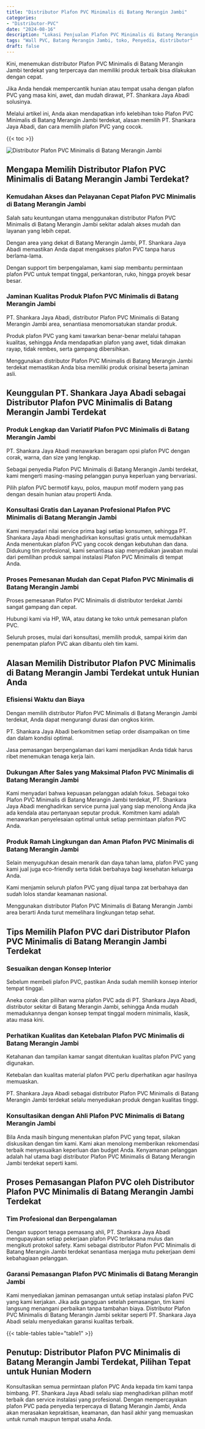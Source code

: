 ```yaml
---
title: "Distributor Plafon PVC Minimalis di Batang Merangin Jambi"
categories: 
- "Distributor-PVC"
date: "2024-08-16"
description: "Lokasi Penjualan Plafon PVC Minimalis di Batang Merangin Jambi untuk hunian, office, serta ritel. Material terbaik, pilihan motif, warna elegan, beserta jasa pemasangan ditangani oleh tenaga ahli ahli dan garansi resmi!|Jasa penyediaan Plafon PVC Minimalis di Batang Merangin Jambi bagi keperluan rumah, perkantoran, maupun toko, beserta material unggulan dan pemasangan oleh tim berpengalaman dan garansi resmi.|Alternatif Plafon PVC Minimalis di Batang Merangin Jambi yang terbukti untuk hunian, perkantoran, dan ritel, bersama produk terbaik dan penempatan ditangani oleh tim profesional serta kepastian resmi.|Distribusi Plafon PVC Minimalis di Batang Merangin Jambi untuk hunian, office, dan toko, beserta panel unggulan dan pemasangan ditangani oleh tenaga ahli berpengalaman, dilengkapi beserta garansi resmi.}"
tags: "Wall PVC, Batang Merangin Jambi, toko, Penyedia, distributor"
draft: false
---
```


Kini, menemukan distributor Plafon PVC Minimalis di Batang Merangin Jambi terdekat yang terpercaya dan memiliki produk terbaik bisa dilakukan dengan cepat.

Jika Anda hendak mempercantik hunian atau tempat usaha dengan plafon PVC yang masa kini, awet, dan mudah dirawat, PT. Shankara Jaya Abadi solusinya.

Melalui artikel ini, Anda akan mendapatkan info kelebihan toko Plafon PVC Minimalis di Batang Merangin Jambi terdekat, alasan memilih PT. Shankara Jaya Abadi, dan cara memilih plafon PVC yang cocok.

{{< toc >}}

![Distributor Plafon PVC Minimalis di Batang Merangin Jambi](/images/Distributor-PVC/Distributor-Plafon-PVC-Minimalis-di-Batang-Merangin-Jambi.png)


## Mengapa Memilih Distributor Plafon PVC Minimalis di Batang Merangin Jambi Terdekat?

### Kemudahan Akses dan Pelayanan Cepat Plafon PVC Minimalis di Batang Merangin Jambi

Salah satu keuntungan utama menggunakan distributor Plafon PVC Minimalis di Batang Merangin Jambi sekitar adalah akses mudah dan layanan yang lebih cepat.

Dengan area yang dekat di Batang Merangin Jambi, PT. Shankara Jaya Abadi memastikan Anda dapat mengakses plafon PVC tanpa harus berlama-lama.

Dengan support tim berpengalaman, kami siap membantu permintaan plafon PVC untuk tempat tinggal, perkantoran, ruko, hingga proyek besar besar.

### Jaminan Kualitas Produk Plafon PVC Minimalis di Batang Merangin Jambi

PT. Shankara Jaya Abadi, distributor Plafon PVC Minimalis di Batang Merangin Jambi area, senantiasa menomorsatukan standar produk.

Produk plafon PVC yang kami tawarkan benar-benar melalui tahapan kualitas, sehingga Anda mendapatkan plafon yang awet, tidak dimakan rayap, tidak rembes, serta gampang dibersihkan.

Menggunakan distributor Plafon PVC Minimalis di Batang Merangin Jambi terdekat memastikan Anda bisa memiliki produk orisinal beserta jaminan asli.

## Keunggulan PT. Shankara Jaya Abadi sebagai Distributor Plafon PVC Minimalis di Batang Merangin Jambi Terdekat

### Produk Lengkap dan Variatif Plafon PVC Minimalis di Batang Merangin Jambi

PT. Shankara Jaya Abadi menawarkan beragam opsi plafon PVC dengan corak, warna, dan size yang lengkap.

Sebagai penyedia Plafon PVC Minimalis di Batang Merangin Jambi terdekat, kami mengerti masing-masing pelanggan punya keperluan yang bervariasi.

Pilih plafon PVC bermotif kayu, polos, maupun motif modern yang pas dengan desain hunian atau properti Anda.

### Konsultasi Gratis dan Layanan Profesional Plafon PVC Minimalis di Batang Merangin Jambi

Kami menyadari nilai service prima bagi setiap konsumen, sehingga PT. Shankara Jaya Abadi menghadirkan konsultasi gratis untuk memudahkan Anda menentukan plafon PVC yang cocok dengan kebutuhan dan dana. Didukung tim profesional, kami senantiasa siap menyediakan jawaban mulai dari pemilihan produk sampai instalasi Plafon PVC Minimalis di tempat Anda.

### Proses Pemesanan Mudah dan Cepat Plafon PVC Minimalis di Batang Merangin Jambi

Proses pemesanan Plafon PVC Minimalis di distributor terdekat Jambi sangat gampang dan cepat.

Hubungi kami via HP, WA, atau datang ke toko untuk pemesanan plafon PVC.

Seluruh proses, mulai dari konsultasi, memilih produk, sampai kirim dan penempatan plafon PVC akan dibantu oleh tim kami.

## Alasan Memilih Distributor Plafon PVC Minimalis di Batang Merangin Jambi Terdekat untuk Hunian Anda

### Efisiensi Waktu dan Biaya

Dengan memilih distributor Plafon PVC Minimalis di Batang Merangin Jambi terdekat, Anda dapat mengurangi durasi dan ongkos kirim.

PT. Shankara Jaya Abadi berkomitmen setiap order disampaikan on time dan dalam kondisi optimal.

Jasa pemasangan berpengalaman dari kami menjadikan Anda tidak harus ribet menemukan tenaga kerja lain.

### Dukungan After Sales yang Maksimal Plafon PVC Minimalis di Batang Merangin Jambi

Kami menyadari bahwa kepuasan pelanggan adalah fokus. Sebagai toko Plafon PVC Minimalis di Batang Merangin Jambi terdekat, PT. Shankara Jaya Abadi menghadirkan service purna jual yang siap menolong Anda jika ada kendala atau pertanyaan seputar produk. Komitmen kami adalah menawarkan penyelesaian optimal untuk setiap permintaan plafon PVC Anda.

### Produk Ramah Lingkungan dan Aman Plafon PVC Minimalis di Batang Merangin Jambi

Selain menyuguhkan desain menarik dan daya tahan lama, plafon PVC yang kami jual juga eco-friendly serta tidak berbahaya bagi kesehatan keluarga Anda.

Kami menjamin seluruh plafon PVC yang dijual tanpa zat berbahaya dan sudah lolos standar keamanan nasional.

Menggunakan distributor Plafon PVC Minimalis di Batang Merangin Jambi area berarti Anda turut memelihara lingkungan tetap sehat.

## Tips Memilih Plafon PVC dari Distributor Plafon PVC Minimalis di Batang Merangin Jambi Terdekat

### Sesuaikan dengan Konsep Interior

Sebelum membeli plafon PVC, pastikan Anda sudah memilih konsep interior tempat tinggal.

Aneka corak dan pilihan warna plafon PVC ada di PT. Shankara Jaya Abadi, distributor sekitar di Batang Merangin Jambi, sehingga Anda mudah memadukannya dengan konsep tempat tinggal modern minimalis, klasik, atau masa kini.

### Perhatikan Kualitas dan Ketebalan Plafon PVC Minimalis di Batang Merangin Jambi

Ketahanan dan tampilan kamar sangat ditentukan kualitas plafon PVC yang digunakan.

Ketebalan dan kualitas material plafon PVC perlu diperhatikan agar hasilnya memuaskan.

PT. Shankara Jaya Abadi sebagai distributor Plafon PVC Minimalis di Batang Merangin Jambi terdekat selalu menyediakan produk dengan kualitas tinggi.

### Konsultasikan dengan Ahli Plafon PVC Minimalis di Batang Merangin Jambi

Bila Anda masih bingung menentukan plafon PVC yang tepat, silakan diskusikan dengan tim kami. Kami akan menolong memberikan rekomendasi terbaik menyesuaikan keperluan dan budget Anda. Kenyamanan pelanggan adalah hal utama bagi distributor Plafon PVC Minimalis di Batang Merangin Jambi terdekat seperti kami.

## Proses Pemasangan Plafon PVC oleh Distributor Plafon PVC Minimalis di Batang Merangin Jambi Terdekat

### Tim Profesional dan Berpengalaman

Dengan support tenaga pemasang ahli, PT. Shankara Jaya Abadi mengupayakan setiap pekerjaan plafon PVC terlaksana mulus dan mengikuti protokol safety. Kami sebagai distributor Plafon PVC Minimalis di Batang Merangin Jambi terdekat senantiasa menjaga mutu pekerjaan demi kebahagiaan pelanggan.

### Garansi Pemasangan Plafon PVC Minimalis di Batang Merangin Jambi

Kami menyediakan jaminan pemasangan untuk setiap instalasi plafon PVC yang kami kerjakan. Jika ada gangguan setelah pemasangan, tim kami langsung menangani perbaikan tanpa tambahan biaya. Distributor Plafon PVC Minimalis di Batang Merangin Jambi sekitar seperti PT. Shankara Jaya Abadi selalu menyediakan garansi kualitas terbaik.

{{< table-tables table="table1" >}}

## Penutup: Distributor Plafon PVC Minimalis di Batang Merangin Jambi Terdekat, Pilihan Tepat untuk Hunian Modern

Konsultasikan semua permintaan plafon PVC Anda kepada tim kami tanpa bimbang. PT. Shankara Jaya Abadi selalu siap menghadirkan pilihan motif terbaik dan service instalasi yang profesional. Dengan mempercayakan plafon PVC pada penyedia terpercaya di Batang Merangin Jambi, Anda akan merasakan kepraktisan, keamanan, dan hasil akhir yang memuaskan untuk rumah maupun tempat usaha Anda.